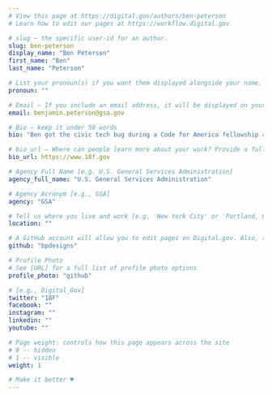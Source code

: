```yaml
---
# View this page at https://digital.gov/authors/ben-peterson
# Learn how to edit our pages at https://workflow.digital.gov

# slug — the specific user-id for an author.
slug: ben-peterson
display_name: "Ben Peterson"
first_name: "Ben"
last_name: "Peterson"

# List your pronoun(s) if you want them displayed alongside your name. If blank, we'll use just your name. Learn more http://mypronouns.org
pronoun: ""

# Email — If you include an email address, it will be displayed on your profile page
email: benjamin.peterson@gsa.gov

# Bio — keep it under 50 words
bio: "Ben got the civic tech bug during a Code for America fellowship and is passionate about using design to help communicate the context of complex problems, visualize ideas, and shape new opportunities to improve social and civic experiences. While at 18F, he has led the TTS research guild, coached government employees in user centered design and agile practices, and led workshops to surface project goals and align teams. He works best when collaborating on cross-disciplinary teams focused on shared outcomes. He drinks both coffee and tea - but not at the same time."

# bio_url — Where can people learn more about your work? Provide a full URL [e.g. 'https://www.example.gov/']
bio_url: https://www.18f.gov

# Agency Full Name [e.g. U.S. General Services Administration]
agency_full_name: "U.S. General Services Administration"

# Agency Acronym [e.g., GSA]
agency: "GSA"

# Tell us where you live and work [e.g. 'New York City' or 'Portland, OR']
location: ""

# A GitHub account will allow you to edit pages on Digital.gov. Also, the image used in your GitHub account can be used to populate your digital.gov profile photo. Learn more about getting a Github account at [URL]
github: "bpdesigns"

# Profile Photo
# See [URL] for a full list of profile photo options
profile_photo: "github"

# [e.g., Digital_Gov]
twitter: "18F"
facebook: ""
instagram: ""
linkedin: ""
youtube: ""

# Page weight: controls how this page appears across the site
# 0 -- hidden
# 1 -- visible
weight: 1

# Make it better ♥
---
```

